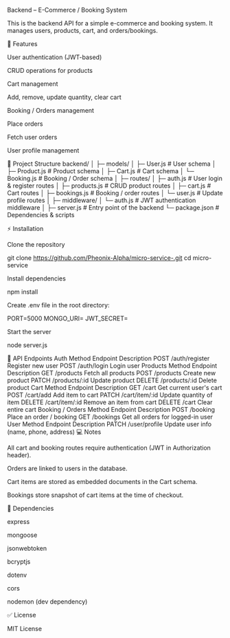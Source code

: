 Backend – E-Commerce / Booking System

This is the backend API for a simple e-commerce and booking system. It manages users, products, cart, and orders/bookings.

🔹 Features

User authentication (JWT-based)

CRUD operations for products

Cart management

Add, remove, update quantity, clear cart

Booking / Orders management

Place orders

Fetch user orders

User profile management

📁 Project Structure
backend/
│
├─ models/
│   ├─ User.js          # User schema
│   ├─ Product.js       # Product schema
│   ├─ Cart.js          # Cart schema
│   └─ Booking.js       # Booking / Order schema
│
├─ routes/
│   ├─ auth.js          # User login & register routes
│   ├─ products.js      # CRUD product routes
│   ├─ cart.js          # Cart routes
│   ├─ bookings.js      # Booking / order routes
│   └─ user.js          # Update profile routes
│
├─ middleware/
│   └─ auth.js          # JWT authentication middleware
│
├─ server.js            # Entry point of the backend
└─ package.json         # Dependencies & scripts

⚡ Installation

Clone the repository

git clone https://github.com/Pheonix-Alpha/micro-service-.git
cd micro-service


Install dependencies

npm install


Create .env file in the root directory:

PORT=5000
MONGO_URI=<your-mongodb-uri>
JWT_SECRET=<your-jwt-secret>


Start the server

node server.js

📝 API Endpoints
Auth
Method	Endpoint	Description
POST	/auth/register	Register new user
POST	/auth/login	Login user
Products
Method	Endpoint	Description
GET	/products	Fetch all products
POST	/products	Create new product
PATCH	/products/:id	Update product
DELETE	/products/:id	Delete product
Cart
Method	Endpoint	Description
GET	/cart	Get current user's cart
POST	/cart/add	Add item to cart
PATCH	/cart/item/:id	Update quantity of item
DELETE	/cart/item/:id	Remove an item from cart
DELETE	/cart	Clear entire cart
Booking / Orders
Method	Endpoint	Description
POST	/booking	Place an order / booking
GET	/bookings	Get all orders for logged-in user
User
Method	Endpoint	Description
PATCH	/user/profile	Update user info (name, phone, address)
💻 Notes

All cart and booking routes require authentication (JWT in Authorization header).

Orders are linked to users in the database.

Cart items are stored as embedded documents in the Cart schema.

Bookings store snapshot of cart items at the time of checkout.

🔗 Dependencies

express

mongoose

jsonwebtoken

bcryptjs

dotenv

cors

nodemon (dev dependency)

✅ License

MIT License